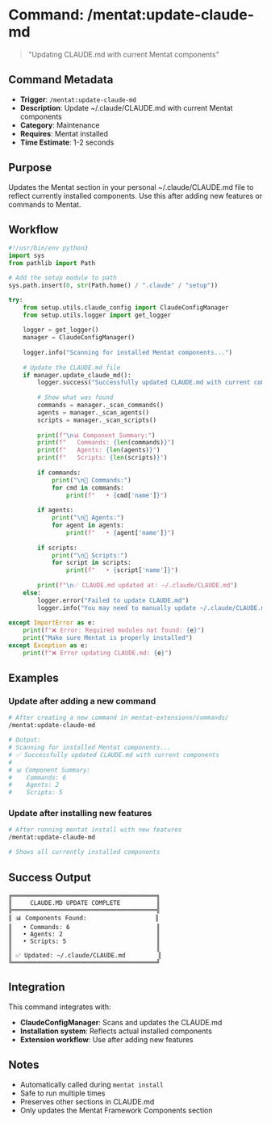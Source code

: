 # Command: /mentat:update-claude-md

> "Updating CLAUDE.md with current Mentat components"

## Command Metadata

- **Trigger**: `/mentat:update-claude-md`
- **Description**: Update ~/.claude/CLAUDE.md with current Mentat components
- **Category**: Maintenance
- **Requires**: Mentat installed
- **Time Estimate**: 1-2 seconds

## Purpose

Updates the Mentat section in your personal ~/.claude/CLAUDE.md file to reflect currently installed components. Use this after adding new features or commands to Mentat.

## Workflow

```python
#!/usr/bin/env python3
import sys
from pathlib import Path

# Add the setup module to path
sys.path.insert(0, str(Path.home() / ".claude" / "setup"))

try:
    from setup.utils.claude_config import ClaudeConfigManager
    from setup.utils.logger import get_logger
    
    logger = get_logger()
    manager = ClaudeConfigManager()
    
    logger.info("Scanning for installed Mentat components...")
    
    # Update the CLAUDE.md file
    if manager.update_claude_md():
        logger.success("Successfully updated CLAUDE.md with current components")
        
        # Show what was found
        commands = manager._scan_commands()
        agents = manager._scan_agents()
        scripts = manager._scan_scripts()
        
        print(f"\n📊 Component Summary:")
        print(f"   Commands: {len(commands)}")
        print(f"   Agents: {len(agents)}")
        print(f"   Scripts: {len(scripts)}")
        
        if commands:
            print("\n📜 Commands:")
            for cmd in commands:
                print(f"   • {cmd['name']}")
        
        if agents:
            print("\n🤖 Agents:")
            for agent in agents:
                print(f"   • {agent['name']}")
        
        if scripts:
            print("\n🔧 Scripts:")
            for script in scripts:
                print(f"   • {script['name']}")
        
        print(f"\n✅ CLAUDE.md updated at: ~/.claude/CLAUDE.md")
    else:
        logger.error("Failed to update CLAUDE.md")
        logger.info("You may need to manually update ~/.claude/CLAUDE.md")
        
except ImportError as e:
    print(f"❌ Error: Required modules not found: {e}")
    print("Make sure Mentat is properly installed")
except Exception as e:
    print(f"❌ Error updating CLAUDE.md: {e}")
```

## Examples

### Update after adding a new command
```bash
# After creating a new command in mentat-extensions/commands/
/mentat:update-claude-md

# Output:
# Scanning for installed Mentat components...
# ✅ Successfully updated CLAUDE.md with current components
# 
# 📊 Component Summary:
#    Commands: 6
#    Agents: 2
#    Scripts: 5
```

### Update after installing new features
```bash
# After running mentat install with new features
/mentat:update-claude-md

# Shows all currently installed components
```

## Success Output

```
╔════════════════════════════════════════╗
║     CLAUDE.MD UPDATE COMPLETE          ║
╠════════════════════════════════════════╣
║ 📊 Components Found:                   ║
║   • Commands: 6                        ║
║   • Agents: 2                          ║
║   • Scripts: 5                         ║
║                                        ║
║ ✅ Updated: ~/.claude/CLAUDE.md         ║
╚════════════════════════════════════════╝
```

## Integration

This command integrates with:
- **ClaudeConfigManager**: Scans and updates the CLAUDE.md
- **Installation system**: Reflects actual installed components
- **Extension workflow**: Use after adding new features

## Notes

- Automatically called during `mentat install`
- Safe to run multiple times
- Preserves other sections in CLAUDE.md
- Only updates the Mentat Framework Components section